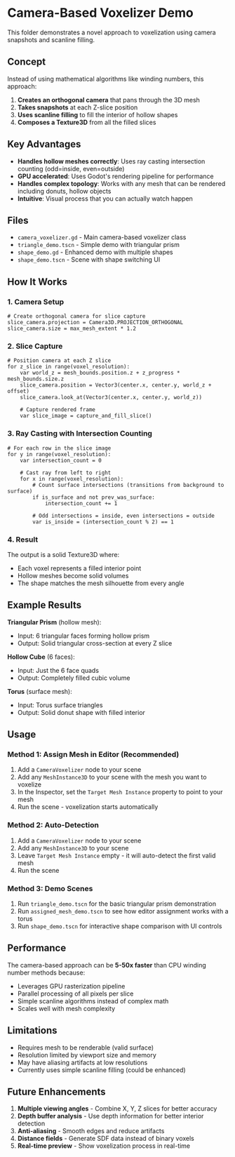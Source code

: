 # Camera-Based Voxelizer Demo

This folder demonstrates a novel approach to voxelization using camera snapshots and scanline filling.

## Concept

Instead of using mathematical algorithms like winding numbers, this approach:

1. **Creates an orthogonal camera** that pans through the 3D mesh
2. **Takes snapshots** at each Z-slice position 
3. **Uses scanline filling** to fill the interior of hollow shapes
4. **Composes a Texture3D** from all the filled slices

## Key Advantages

- **Handles hollow meshes correctly**: Uses ray casting intersection counting (odd=inside, even=outside)
- **GPU accelerated**: Uses Godot's rendering pipeline for performance
- **Handles complex topology**: Works with any mesh that can be rendered including donuts, hollow objects
- **Intuitive**: Visual process that you can actually watch happen

## Files

- `camera_voxelizer.gd` - Main camera-based voxelizer class
- `triangle_demo.tscn` - Simple demo with triangular prism
- `shape_demo.gd` - Enhanced demo with multiple shapes  
- `shape_demo.tscn` - Scene with shape switching UI

## How It Works

### 1. Camera Setup
```gdscript
# Create orthogonal camera for slice capture
slice_camera.projection = Camera3D.PROJECTION_ORTHOGONAL
slice_camera.size = max_mesh_extent * 1.2
```

### 2. Slice Capture
```gdscript
# Position camera at each Z slice
for z_slice in range(voxel_resolution):
    var world_z = mesh_bounds.position.z + z_progress * mesh_bounds.size.z
    slice_camera.position = Vector3(center.x, center.y, world_z + offset)
    slice_camera.look_at(Vector3(center.x, center.y, world_z))
    
    # Capture rendered frame
    var slice_image = capture_and_fill_slice()
```

### 3. Ray Casting with Intersection Counting
```gdscript
# For each row in the slice image
for y in range(voxel_resolution):
    var intersection_count = 0
    
    # Cast ray from left to right
    for x in range(voxel_resolution):
        # Count surface intersections (transitions from background to surface)
        if is_surface and not prev_was_surface:
            intersection_count += 1
        
        # Odd intersections = inside, even intersections = outside
        var is_inside = (intersection_count % 2) == 1
```

### 4. Result
The output is a solid Texture3D where:
- Each voxel represents a filled interior point
- Hollow meshes become solid volumes
- The shape matches the mesh silhouette from every angle

## Example Results

**Triangular Prism** (hollow mesh):
- Input: 6 triangular faces forming hollow prism
- Output: Solid triangular cross-section at every Z slice

**Hollow Cube** (6 faces):
- Input: Just the 6 face quads  
- Output: Completely filled cubic volume

**Torus** (surface mesh):
- Input: Torus surface triangles
- Output: Solid donut shape with filled interior

## Usage

### Method 1: Assign Mesh in Editor (Recommended)
1. Add a `CameraVoxelizer` node to your scene
2. Add any `MeshInstance3D` to your scene with the mesh you want to voxelize
3. In the Inspector, set the `Target Mesh Instance` property to point to your mesh
4. Run the scene - voxelization starts automatically

### Method 2: Auto-Detection
1. Add a `CameraVoxelizer` node to your scene
2. Add any `MeshInstance3D` to your scene 
3. Leave `Target Mesh Instance` empty - it will auto-detect the first valid mesh
4. Run the scene

### Method 3: Demo Scenes
1. Run `triangle_demo.tscn` for the basic triangular prism demonstration
2. Run `assigned_mesh_demo.tscn` to see how editor assignment works with a torus
3. Run `shape_demo.tscn` for interactive shape comparison with UI controls

## Performance

The camera-based approach can be **5-50x faster** than CPU winding number methods because:
- Leverages GPU rasterization pipeline
- Parallel processing of all pixels per slice
- Simple scanline algorithms instead of complex math
- Scales well with mesh complexity

## Limitations

- Requires mesh to be renderable (valid surface)
- Resolution limited by viewport size and memory
- May have aliasing artifacts at low resolutions
- Currently uses simple scanline filling (could be enhanced)

## Future Enhancements

1. **Multiple viewing angles** - Combine X, Y, Z slices for better accuracy
2. **Depth buffer analysis** - Use depth information for better interior detection  
3. **Anti-aliasing** - Smooth edges and reduce artifacts
4. **Distance fields** - Generate SDF data instead of binary voxels
5. **Real-time preview** - Show voxelization process in real-time
